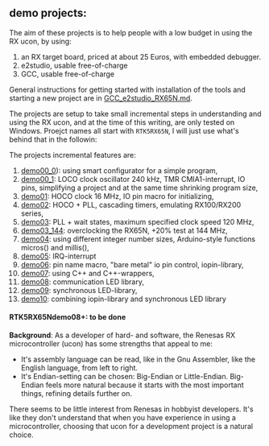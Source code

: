 demo projects:
---

The aim of these projects is to help people with a low budget in using
 the RX ucon, by using: 
1. an RX target board, priced at about 25 Euros, with embedded debugger.
2. e2studio, usable free-of-charge
3. GCC, usable free-of-charge

General instructions for getting started with installation of the tools
 and starting a new project are in [GCC_e2studio_RX65N.md](./GCC_e2studio_RX65N.md).

The projects are setup to take small incremental steps in understanding
 and using the RX ucon, and at the time of this writing, are only tested
 on Windows. Proejct names all start with `RTK5RX65N`, I will just use
 what's behind that in the followin:

The projects incremental features are:
1. [demo00_0](./RTK5RX65Ndemo00_0)): using smart configurator for a simple program,
1. [demo00_1](./RTK5RX65Ndemo00_1): LOCO clock oscillator 240 kHz, TMR CMIA1-interrupt,
   IO pins, simplifying a project and at the same time shrinking program size,
1. [demo01](./RTK5RX65Ndemo01): HOCO clock 16 MHz, IO pin macro for initializing,
1. [demo02](./RTK5RX65Ndemo02): HOCO + PLL, cascading timers, emulating RX100/RX200 series,
1. [demo03](./RTK5RX65Ndemo03): PLL + wait states, maximum specified clock speed 120 MHz,
1. [demo03_144](./RTK5RX65Ndemo03_144): overclocking the RX65N, +20% test at 144 MHz,
1. [demo04](./RTK5RX65Ndemo04): using different integer number sizes, Arduino-style
   functions micros() and millis(),
1. [demo05](./RTK5RX65Ndemo05): IRQ-interrupt
1. [demo06](./RTK5RX65Ndemo06): pin name macro, "bare metal" io pin control, iopin-library,
1. [demo07](./RTK5RX65Ndemo07): using C++ and C++-wrappers,
1. [demo08](./RTK5RX65Ndemo08): communication LED library,
1. [demo09](./RTK5RX65Ndemo09): synchronous LED-library,
1. [demo10](./RTK5RX65Ndemo10): combining iopin-library and synchronous LED library

#### RTK5RX65Ndemo08+: to be done
 
**Background**: As a developer of hard- and software, the Renesas
 RX microcontroller (ucon) has some strengths that appeal to me:
- It's assembly language can be read, like in the Gnu Assembler,
  like the English language, from left to right.
- It's Endian-setting can be chosen: Big-Endian or Little-Endian.
  Big-Endian feels more natural because it starts with the most
  important things, refining details further on.

There seems to be little interest from Renesas in hobbyist developers. 
It's like they don't understand that when you have experience in using 
a microcontroller, choosing that ucon for a development project is a 
natural choice.
